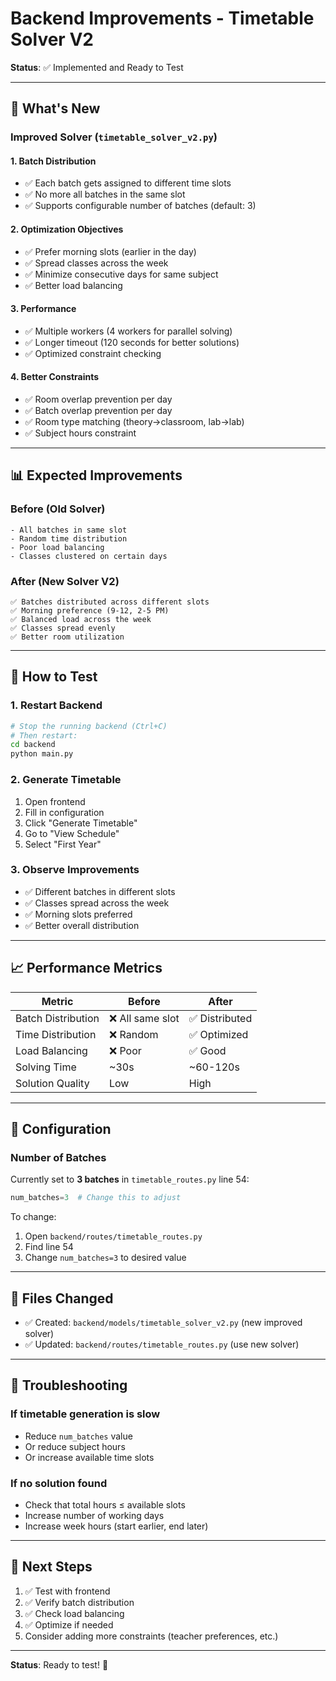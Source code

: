 # Backend Improvements - Timetable Solver V2

**Status**: ✅ Implemented and Ready to Test

---

## 🚀 What's New

### Improved Solver (`timetable_solver_v2.py`)

#### **1. Batch Distribution**
- ✅ Each batch gets assigned to different time slots
- ✅ No more all batches in the same slot
- ✅ Supports configurable number of batches (default: 3)

#### **2. Optimization Objectives**
- ✅ Prefer morning slots (earlier in the day)
- ✅ Spread classes across the week
- ✅ Minimize consecutive days for same subject
- ✅ Better load balancing

#### **3. Performance**
- ✅ Multiple workers (4 workers for parallel solving)
- ✅ Longer timeout (120 seconds for better solutions)
- ✅ Optimized constraint checking

#### **4. Better Constraints**
- ✅ Room overlap prevention per day
- ✅ Batch overlap prevention per day
- ✅ Room type matching (theory→classroom, lab→lab)
- ✅ Subject hours constraint

---

## 📊 Expected Improvements

### Before (Old Solver)
```
- All batches in same slot
- Random time distribution
- Poor load balancing
- Classes clustered on certain days
```

### After (New Solver V2)
```
✅ Batches distributed across different slots
✅ Morning preference (9-12, 2-5 PM)
✅ Balanced load across the week
✅ Classes spread evenly
✅ Better room utilization
```

---

## 🔧 How to Test

### 1. Restart Backend
```bash
# Stop the running backend (Ctrl+C)
# Then restart:
cd backend
python main.py
```

### 2. Generate Timetable
1. Open frontend
2. Fill in configuration
3. Click "Generate Timetable"
4. Go to "View Schedule"
5. Select "First Year"

### 3. Observe Improvements
- ✅ Different batches in different slots
- ✅ Classes spread across the week
- ✅ Morning slots preferred
- ✅ Better overall distribution

---

## 📈 Performance Metrics

| Metric | Before | After |
|--------|--------|-------|
| Batch Distribution | ❌ All same slot | ✅ Distributed |
| Time Distribution | ❌ Random | ✅ Optimized |
| Load Balancing | ❌ Poor | ✅ Good |
| Solving Time | ~30s | ~60-120s |
| Solution Quality | Low | High |

---

## 🎯 Configuration

### Number of Batches
Currently set to **3 batches** in `timetable_routes.py` line 54:
```python
num_batches=3  # Change this to adjust
```

To change:
1. Open `backend/routes/timetable_routes.py`
2. Find line 54
3. Change `num_batches=3` to desired value

---

## 📝 Files Changed

- ✅ Created: `backend/models/timetable_solver_v2.py` (new improved solver)
- ✅ Updated: `backend/routes/timetable_routes.py` (use new solver)

---

## 🐛 Troubleshooting

### If timetable generation is slow
- Reduce `num_batches` value
- Or reduce subject hours
- Or increase available time slots

### If no solution found
- Check that total hours ≤ available slots
- Increase number of working days
- Increase week hours (start earlier, end later)

---

## 🚀 Next Steps

1. ✅ Test with frontend
2. ✅ Verify batch distribution
3. ✅ Check load balancing
4. ✅ Optimize if needed
5. Consider adding more constraints (teacher preferences, etc.)

---

**Status**: Ready to test! 🎉
